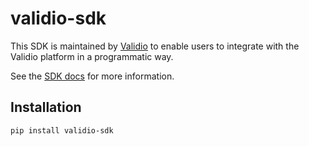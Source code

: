 # validio-sdk

This SDK is maintained by [Validio] to enable users to integrate with the Validio platform in a programmatic way.

See the [SDK docs] for more information.

## Installation

```sh
pip install validio-sdk
```

  [Validio]: https://validio.io
  [SDK docs]: https://dev.validio.io/sdk-docs
